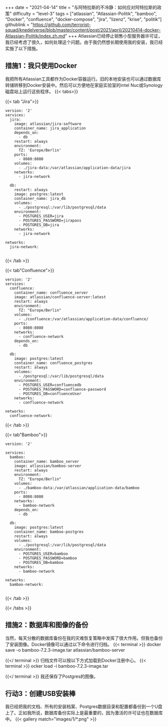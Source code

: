 +++
date = "2021-04-14"
title = "与阿特拉斯的不冷静：如何应对阿特拉斯的政策"
difficulty = "level-3"
tags = ["atlassian", "Atlassian-Politik", "bamboo", "Docker", "confluence", "docker-compose", "jira", "lizenz", "krise", "politik"]
githublink = "https://github.com/terrorist-squad/knedelverse/blob/master/content/post/2021/april/20210414-docker-Atlassian-Politik/index.zh.md"
+++
Atlassian已经停止销售小型服务器许可证，我已经考虑了很久，如何处理这个问题。由于我仍然想长期使用我的安装，我已经实施了以下措施。
## 措施1：我只使用Docker
我把所有Atlassian工具都作为Docker容器运行。旧的本地安装也可以通过数据库转储转移到Docker安装中。然后可以方便地在家庭实验室的intel Nuc或Synology磁盘站上运行这些程序。
{{< tabs>}}


{{< tab "Jira">}}


```
version: '2'
services:
  jira:
    image: atlassian/jira-software
    container_name: jira_application
    depends_on:
      - db
    restart: always
    environment:
      TZ: 'Europe/Berlin'
    ports:
      - 8080:8080
    volumes:
      - ./jira-data:/var/atlassian/application-data/jira
    networks:
      - jira-network
      
  db:
    restart: always
    image: postgres:latest
    container_name: jira_db
    volumes:
      - ./postgresql:/var/lib/postgresql/data
    environment:
      - POSTGRES_USER=jira
      - POSTGRES_PASSWORD=jirapass
      - POSTGRES_DB=jira
    networks:
      - jira-network

networks:
  jira-network:


```

{{< /tab >}}


{{< tab"Confluence">}}


```
version: '2'
services:
  confluence:
    container_name: confluence_server
    image: atlassian/confluence-server:latest
    restart: always
    environment:
      TZ: "Europe/Berlin"
    volumes:
      - ./confluence:/var/atlassian/application-data/confluence/
    ports:
      - 8080:8080
    networks:
      - confluence-network
    depends_on:
      - db

  db:
    image: postgres:latest
    container_name: confluence_postgres
    restart: always
    volumes:
      - /postgresql:/var/lib/postgresql/data
    environment:
      - POSTGRES_USER=confluencedb
      - POSTGRES_PASSWORD=confluence-password
      - POSTGRES_DB=confluenceUser
    networks:
      - confluence-network

networks:
  confluence-network:

```

{{< /tab >}}


{{< tab"Bamboo">}}


```
version: '2'

services:
  bamboo:
    container_name: bamboo_server
    image: atlassian/bamboo-server
    restart: always
    environment:
      TZ: "Europe/Berlin"
    volumes:
      - ./bamboo-data:/var/atlassian/application-data/bamboo
    ports:
      - 8080:8080
    networks:
      - bamboo-network
    depends_on:
      - db

  db:
    image: postgres:latest
    container_name: bamboo-postgres
    restart: always
    volumes:
      - ./postgresql:/var/lib/postgresql/data
    environment:
      - POSTGRES_USER=bamboo
      - POSTGRES_PASSWORD=bamboo
      - POSTGRES_DB=bamboo
    networks:
      - bamboo-network

networks:
  bamboo-network:


```

{{< /tab >}}


{{< /tabs >}}


## 措施2：数据库和图像的备份
当然，每天分散的数据库备份在我的灾难恢复策略中发挥了很大作用。但我也备份了安装图像。Docker镜像可以通过以下命令进行归档。
{{< terminal >}}
docker save -o bamboo-7.2.3-image.tar atlassian/bamboo-server

{{</ terminal >}}
归档文件可以按以下方式加载到Docker注册中心。
{{< terminal >}}
ocker load -i bamboo-7.2.3-image.tar

{{</ terminal >}}
我还保存了Postgres的图像。
## 行动3：创建USB安装棒
我已经把我的文档、所有的安装档案、Postgres数据目录和配置都备份到一个U盘上了。正如我所说，数据库备份实际上是最重要的，因为激活的许可证也在数据库中。
{{< gallery match="images/1/*.png" >}}

